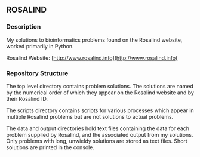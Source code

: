 ## ROSALIND ##

### Description
My solutions to bioinformatics problems found on the Rosalind website, worked primarily in Python.

Rosalind Website: [http://www.rosalind.info](http://www.rosalind.info)

### Repository Structure
The top level directory contains problem solutions.  The solutions are named by the numerical order of which they appear on the Rosalind website and by their Rosalind ID.

The scripts directory contains scripts for various processes which appear in multiple Rosalind problems but are not solutions to actual problems.

The data and output directories hold text files containing the data for each problem supplied by Rosalind, and the associated output from my solutions.  Only problems with long, unwieldy solutions are stored as text files.  Short solutions are printed in the console.
